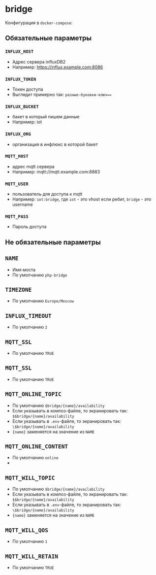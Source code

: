 # bridge

Конфигурация в `docker-compose`:

## Обязательные параметры
### `INFLUX_HOST`
* Адрес сервера influxDB2
* Например: https://influx.example.com:8086

### `INFLUX_TOKEN`
* Токен доступа
* Выглядит примерно так: `разные-буковки-ключ==`

### `INFLUX_BUCKET`
* бакет в который пишем данные
* Например: iot

### `INFLUX_ORG`
* организация в инфлюкс в которой бакет

### `MQTT_HOST`
* адрес mqtt сервера
* Например: mqtt://mqtt.example.com:8883

### `MQTT_USER`
* пользователь для доступа к mqtt
* Например: `iot:bridge`, где `iot` - это vhost если ребит, `bridge` - это username

### `MQTT_PASS`
* Пароль доступа

## Не обязательные параметры

## `NAME`
* Имя моста
* По умолчанию `php-bridge`

## `TIMEZONE`
* По умолчанию `Europe/Moscow`

## `INFLUX_TIMEOUT`
* По умолчанию `2`

## `MQTT_SSL`
* По умолчанию `TRUE`

## `MQTT_SSL`
* По умолчанию `TRUE`

## `MQTT_ONLINE_TOPIC`
* По умолчанию `$bridge/{name}/availability`
* Если указывать в композ-файле, то экранировать так: `$$bridge/{name}/availability`
* Если указывать в `.env`-файле, то экранировать так: `\$bridge/{name}/availability`
* `{name}` заменяется на значение из `NAME`

## `MQTT_ONLINE_CONTENT`
* По умолчанию `online`
*
## `MQTT_WILL_TOPIC`
* По умолчанию `$bridge/{name}/availability`
* Если указывать в композ-файле, то экранировать так: `$$bridge/{name}/availability`
* Если указывать в `.env`-файле, то экранировать так: `\$bridge/{name}/availability`
* `{name}` заменяется на значение из `NAME`

## `MQTT_WILL_QOS`
* По умолчанию `1`

## `MQTT_WILL_RETAIN`
* По умолчанию `TRUE`
